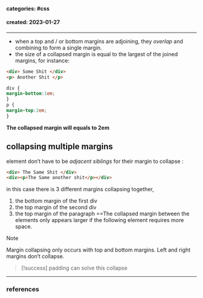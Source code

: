 
#### categories: #css 
#### created: 2023-01-27
---
- when a top and / or bottom margins are adjoining, they *overlap* and combining to form a single margin.
- the size of a collapsed margin is equal to the largest of the joined margins, for instance: 
  
```html 
<div> Some Shit </div>
<p> Another Shit </p>
```

``` css
div {
margin-bottom:1em;
}
p {
margin-top:2em;
}
```
**The collapsed margin will equals to 2em**
## collapsing multiple margins
element don’t have to be *adjacent siblings*  for their margin to collapse :
``` html
<div> The Same Shit </div>
<div><p>The Same another shit</p></div>
```
in this case there is 3 different margins collapsing together,
1. the bottom margin of the first div
2. the top margin of the second div
3. the top margin of the paragraph
==The collapsed margin between the elements only appears larger if the following element requires more space. 
> [!note] 
> Margin collapsing only occurs with top and bottom margins. Left and right margins don’t collapse.  

> [!success] 
> padding can solve this  collapse 

>  

---
### references
